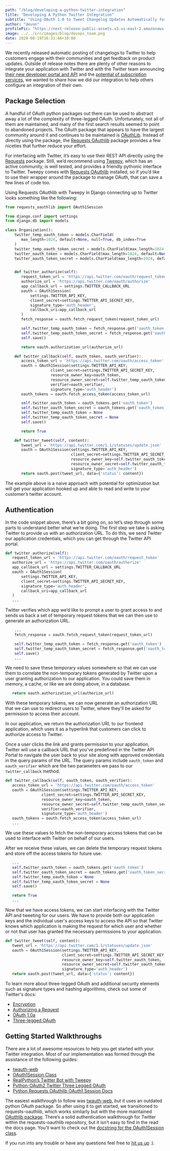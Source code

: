 ```yaml
---
path: "/blog/developing-a-python-twitter-integration"
title: "Developing A Python Twitter Integration"
subtitle: "Using OAuth 1.0 to Tweet Changelog Updates Automatically for Users"
author: "devon"
profilePic: "https://next-release-public-assets.s3.us-east-2.amazonaws.com/devon_profile_pic.png"
image: ../../src/images/blog/devops_team.png
date: 2020-08-19T16:33:46+10:00
---
```


We recently released automatic posting of changelogs to Twitter to help
customers engage with their communities and get feedback on product updates.
Outside of release notes there are plenty of other reasons to integrate your
application with Twitter and with the Twitter team announcing
[their new developer portal and API](https://blog.twitter.com/developer/en_us/topics/tools/2020/introducing_new_twitter_api.html)
and the [potential of subscription services](https://www.theverge.com/2020/7/8/21317266/twitter-subscription-platform-codename-gryphon-job-listing),
we wanted to share how we did our integration to help others
configure an integration of their own.

## Package Selection

A handful of OAuth python packages out there can be used to abstract away a lot of the complexity of three-legged OAuth. Unfortunately, not all of them are maintained, and many of the first search results seemed to point to abandoned projects. The OAuth package that appears to have the largest community around it and continues to be maintained is
[OAuthLib](https://github.com/oauthlib/oauthlib). Instead of directly using the package, the
[Requests OAuthlib](https://github.com/requests/requests-oauthlib)
package provides a few niceties that further reduce your effort.

For interfacing with Twitter, it’s easy to use their REST API directly using the
[Requests](https://requests.readthedocs.io/en/master/) package. Still, we’d recommend using
[Tweepy](https://github.com/tweepy/tweepy), which has an active community, is well tested, and provides a friendly
pythonic interface to Twitter. Tweepy comes with
[Requests OAuthlib](https://github.com/requests/requests-oauthlib) installed, so if you’d
like to use their wrapper around the package to manage OAuth, that can save a few lines of code too.

Using Requests OAuthlib with Tweepy in Django connecting up to Twitter looks something
like the following:

```python
from requests_oauthlib import OAuth1Session

from django.conf import settings
from django.db import models

class Organization():
    twitter_temp_oauth_token = models.CharField(
       max_length=1024, default=None, null=True, db_index=True
    )
    twitter_temp_oauth_token_secret = models.CharField(max_length=1024, default=None, null=True)
    twitter_oauth_token = models.CharField(max_length=1024, default=None, null=True)
    twitter_oauth_token_secret = models.CharField(max_length=1024, default=None, null=True)


    def twitter_authorize(self):
       request_token_url = 'https://api.twitter.com/oauth/request_token'
       authorize_url = 'https://api.twitter.com/oauth/authorize'
       app_callback_url = settings.TWITTER_CALLBACK_URL
       oauth = OAuth1Session(
           settings.TWITTER_API_KEY,
           client_secret=settings.TWITTER_API_SECRET_KEY,
           signature_type='auth_header',
           callback_uri=app_callback_url
       )
       fetch_response = oauth.fetch_request_token(request_token_url)

       self.twitter_temp_oauth_token = fetch_response.get('oauth_token')
       self.twitter_temp_oauth_token_secret = fetch_response.get('oauth_token_secret')
       self.save()

       return oauth.authorization_url(authorize_url)

    def twitter_callback(self, oauth_token, oauth_verifier):
       access_token_url = 'https://api.twitter.com/oauth/access_token'
       oauth = OAuth1Session(settings.TWITTER_API_KEY,
                    client_secret=settings.TWITTER_API_SECRET_KEY,
                    resource_owner_key=oauth_token,
                    resource_owner_secret=self.twitter_temp_oauth_token_secret,
                    verifier=oauth_verifier,
                    signature_type='auth_header')
       oauth_tokens = oauth.fetch_access_token(access_token_url)

       self.twitter_oauth_token = oauth_tokens.get('oauth_token')
       self.twitter_oauth_token_secret = oauth_tokens.get('oauth_token_secret')
       self.twitter_temp_oauth_token = None
       self.twitter_temp_oauth_token_secret = None
       self.save()

       return True

    def twitter_tweet(self, content):
       tweet_url = 'https://api.twitter.com/1.1/statuses/update.json'
       oauth = OAuth1Session(settings.TWITTER_API_KEY,
                             client_secret=settings.TWITTER_API_SECRET_KEY,
                             resource_owner_key=self.twitter_oauth_token,
                             resource_owner_secret=self.twitter_oauth_token_secret,
                             signature_type='auth_header')
       return oauth.post(tweet_url, data={'status': content})
```

The example above is a naive approach with potential for optimization but will get your
application hooked up and able to read and write to your customer’s twitter
account.

## Authentication

In the code snippet above, there’s a bit going on, so let’s step through
some parts to understand better what we’re doing. The first step we take is asking
Twitter to provide us with an authorization URL. To do this, we send Twitter our
application credentials, which you can get through the Twitter API portal.

```python
def twitter_authorize(self):
   request_token_url = 'https://api.twitter.com/oauth/request_token'
   authorize_url = 'https://api.twitter.com/oauth/authorize'
   app_callback_url = settings.TWITTER_CALLBACK_URL
   oauth = OAuth1Session(
       settings.TWITTER_API_KEY,
       client_secret=settings.TWITTER_API_SECRET_KEY,
       signature_type='auth_header',
       callback_uri=app_callback_url
   )
   ...
```

Twitter verifies which app we’d like to prompt a user to grant access to
and sends us back a set of temporary request tokens that we can then use
to generate an authorization URL.

```python
    ...
    fetch_response = oauth.fetch_request_token(request_token_url)

    self.twitter_temp_oauth_token = fetch_response.get('oauth_token')
    self.twitter_temp_oauth_token_secret = fetch_response.get('oauth_token_secret')
    self.save()
    ...
```

We need to save these temporary values somewhere so that we can use them to correlate
the non-temporary tokens generated by Twitter upon a user granting authorization to
our application. You could save them in memory, a cache, or like we are doing above,
in a database.

```python
   return oauth.authorization_url(authorize_url)
```

With these temporary tokens, we can now generate an authorization URL that
we can use to redirect users to Twitter, where they'll be asked for permission
to access their account.

In our application, we return the authorization URL to our frontend application,
which uses it as a hyperlink that customers can click to authorize access to
Twitter.

Once a user clicks the link and grants permission to your application, Twitter
will use a callback URL that you've predefined in the Twitter API Portal to
navigate the user back to your site along with approved credentials in the query
params of the URL. The query params include `oauth_token` and `oauth_verifier`
which are the two parameters we pass to our `twitter_callback` method.

```python
def twitter_callback(self, oauth_token, oauth_verifier):
   access_token_url = 'https://api.twitter.com/oauth/access_token'
   oauth = OAuth1Session(settings.TWITTER_API_KEY,
                client_secret=settings.TWITTER_API_SECRET_KEY,
                resource_owner_key=oauth_token,
                resource_owner_secret=self.twitter_temp_oauth_token_secret,
                verifier=oauth_verifier,
                signature_type='auth_header')
   oauth_tokens = oauth.fetch_access_token(access_token_url)
   ...
```

We use these values to fetch the non-temporary access tokens that can
be used to interface with Twitter on behalf of our users.

After we receive these values, we can delete the temporary request tokens
and store off the access tokens for future use.

```python
   ...
   self.twitter_oauth_token = oauth_tokens.get('oauth_token')
   self.twitter_oauth_token_secret = oauth_tokens.get('oauth_token_secret')
   self.twitter_temp_oauth_token = None
   self.twitter_temp_oauth_token_secret = None
   self.save()

   return True
   ...
```

Now that we have access tokens, we can start interfacing with the Twitter
API and tweeting for our users. We have to provide both our application keys
and the individual user's access keys to access the API so that Twitter knows
which application is making the request for which user and whether or not that
user has granted the necessary permissions to your application.

```python
def twitter_tweet(self, content):
   tweet_url = 'https://api.twitter.com/1.1/statuses/update.json'
   oauth = OAuth1Session(settings.TWITTER_API_KEY,
                         client_secret=settings.TWITTER_API_SECRET_KEY,
                         resource_owner_key=self.twitter_oauth_token,
                         resource_owner_secret=self.twitter_oauth_token_secret,
                         signature_type='auth_header')
   return oauth.post(tweet_url, data={'status': content})
```

To learn more about three-legged OAuth and additional security elements such
as signature types and hashing algorithms, check out some of Twitter's docs:

-   [Encryption](https://developer.twitter.com/en/docs/authentication/oauth-1-0a/creating-a-signature)
-   [Authorizing a Request](https://developer.twitter.com/en/docs/authentication/oauth-1-0a/authorizing-a-request)
-   [OAuth 1.0a](https://developer.twitter.com/en/docs/authentication/oauth-1-0a)
-   [Three-legged OAuth](https://developer.twitter.com/en/docs/authentication/oauth-1-0a/obtaining-user-access-tokens)

## Getting Started Walkthroughs

There are a lot of awesome resources to help you get started with your Twitter integration.
Most of our implementation was formed through the assistance of the following guides:

-   [twauth-web](https://github.com/twitterdev/twauth-web/blob/master/twauth-web.py)
-   [OAuth1Session Class](https://github.com/requests/requests-oauthlib/blob/c80b2b6d9f518c3cbcc424237a6075de5dcdb2fe/requests_oauthlib/oauth1_session.py#L52-L104)
-   [RealPython’s Twitter Bot with Tweepy](https://realpython.com/twitter-bot-python-tweepy/)
-   [Python-OAuth2 Twitter Three Legged OAuth](https://github.com/joestump/python-oauth2/wiki/Twitter-Three-legged-OAuth)
-   [Python Requests OAuthlib OAuth1 Session Docs](https://github.com/requests/requests-oauthlib/blob/c80b2b6d9f518c3cbcc424237a6075de5dcdb2fe/requests_oauthlib/oauth1_session.py)

The easiest walkthrough to follow was
[twauth-web](https://github.com/twitterdev/twauth-web/blob/master/twauth-web.py),
but it uses an outdated python OAuth package. So after using it to get started,
we transitioned to requests-oauthlib, which works similarly but with the more maintained
[OAuthlib package](https://github.com/oauthlib/oauthlib).
There’s a solid authentication walkthrough for Twitter within the requests-oauthlib repository,
but it isn’t easy to find in the read the docs page. You’ll want to check out the [docstring
for the OAuth1Session class](https://github.com/requests/requests-oauthlib/blob/c80b2b6d9f518c3cbcc424237a6075de5dcdb2fe/requests_oauthlib/oauth1_session.py#L52-L104).

If you run into any trouble or have any questions feel free to
[hit us up](https://www.nextrelease.io/contact) :).
